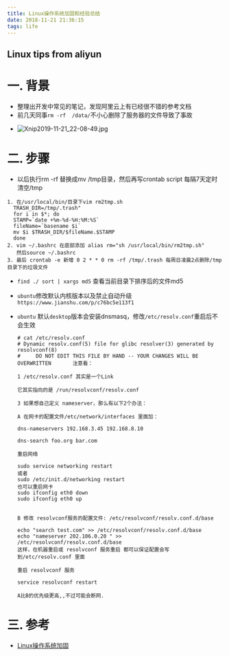 ```yaml
---
title: Linux操作系统加固和经验总结
date: 2018-11-21 21:36:15
tags: life
---
```


## Linux tips from aliyun

# 一. 背景

* 整理出开发中常见的笔记，发现阿里云上有已经很不错的参考文档
* 前几天同事`rm -rf  /data/`不小心删除了服务器的文件导致了事故
<!--more-->
* ![Xnip2019-11-21_22-08-49.jpg](https://i.loli.net/2019/11/21/idqaSKc9sgMHeQR.jpg)
# 二. 步骤
* 以后执行rm -rf 替换成mv /tmp目录，然后再写crontab script 每隔7天定时清空/tmp
```shell
1. 在/usr/local/bin/目录下vim rm2tmp.sh
  TRASH_DIR=/tmp/.trash"  
  for i in $*; do  
  STAMP=`date +%m-%d-%H:%M:%S`  
  fileName=`basename $i`  
  mv $i $TRASH_DIR/$fileName.$STAMP  
  done
2. vim ~/.bashrc 在底部添加 alias rm="sh /usr/local/bin/rm2tmp.sh"
   然后source ~/.bashrc
3. 最后 crontab -e 新增 0 2 * * 0 rm -rf /tmp/.trash 每周日凌晨2点删除/tmp目录下的垃圾文件
```
* `find ./ sort | xargs md5` 查看当前目录下排序后的文件md5

* `ubuntu`修改默认内核版本以及禁止自动升级 `https://www.jianshu.com/p/c76bc5e113f1`

* `ubuntu` 默认`desktop`版本会安装dnsmasq，修改`/etc/resolv.conf`重启后不会生效

  ```shell
  # cat /etc/resolv.conf 
  # Dynamic resolv.conf(5) file for glibc resolver(3) generated by resolvconf(8)
  #     DO NOT EDIT THIS FILE BY HAND -- YOUR CHANGES WILL BE OVERWRITTEN       注意看：
  
  1 /etc/resolv.conf 其实是一个Link
  
  它其实指向的是 /run/resolvconf/resolv.conf 
  
  3 如果想自己定义 nameserver，那么有以下2个办法：
  
  A 在网卡的配置文件/etc/network/interfaces 里面加：
  
  dns-nameservers 192.168.3.45 192.168.8.10
  
  dns-search foo.org bar.com 
  
  重启网络
  
  sudo service networking restart 
  或者
  sudo /etc/init.d/networking restart
  也可以重启网卡
  sudo ifconfig eth0 down 
  sudo ifconfig eth0 up
  
  
  B 修改 resolvconf服务的配置文件: /etc/resolvconf/resolv.conf.d/base 
  
  echo "search test.com" >> /etc/resolvconf/resolv.conf.d/base 
  echo "nameserver 202.106.0.20 " >> /etc/resolvconf/resolv.conf.d/base 
  这样，在机器重启或 resolvconf 服务重启 都可以保证配置会写到/etc/resolv.conf 里面 
  
  重启 resolvconf 服务
  
  service resolvconf restart
  
  A比B的优先级更高,,不过可能会断网.
  ```

  
# 三. 参考
* [ Linux操作系统加固](https://help.aliyun.com/knowledge_detail/49809.html)
